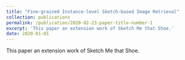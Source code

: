 ```yaml
---
title: "Fine-grained Instance-level Sketch-based Image Retrieval"
collection: publications
permalink: /publication/2020-02-23-paper-title-number-1
excerpt: 'This paper an extension work of Sketch Me that Shoe.'
date: 2020-01-01
---
```

This paper an extension work of Sketch Me that Shoe.
